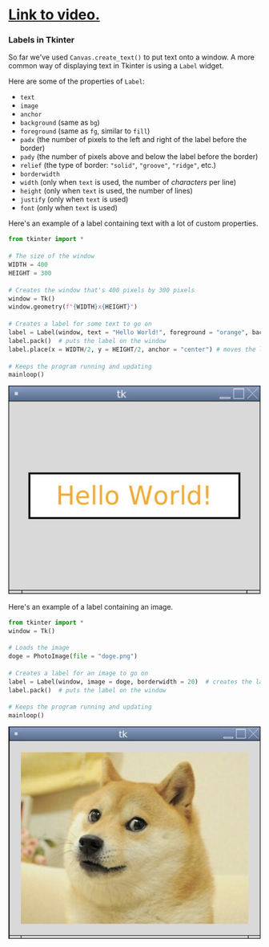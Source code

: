 # [Link to video.](https://www.youtube.com/watch?v=gNkNi_zHPn8&list=PLVD25niNi0BnqxVm1TDHLvdHOM3FDaV36&index=8)

### Labels in Tkinter

So far we've used `Canvas.create_text()` to put text onto a window. A more common way of displaying text in Tkinter is using a `Label` widget. 

Here are some of the properties of `Label`:
* `text`
* `image` 
* `anchor`
* `background` (same as `bg`)
* `foreground` (same as `fg`, similar to `fill`)
* `padx` (the number of pixels to the left and right of the label before the border)
* `pady` (the number of pixels above and below the label before the border)
* `relief` (the type of border: `"solid"`, `"groove"`, `"ridge"`, etc.)
* `borderwidth`
* `width` (only when `text` is used, the number of *characters* per line)
* `height` (only when `text` is used, the number of lines)
* `justify` (only when `text` is used)
* `font` (only when `text` is used)


Here's an example of a label containing text with a lot of custom properties.

```python
from tkinter import *

# The size of the window
WIDTH = 400
HEIGHT = 300

# Creates the window that's 400 pixels by 300 pixels
window = Tk()
window.geometry(f"{WIDTH}x{HEIGHT}")

# Creates a label for some text to go on
label = Label(window, text = "Hello World!", foreground = "orange", background = "white", borderwidth = 3, relief = "solid", padx = 10, pady = 10, width = 12, font = ("DejaVu Sans", 30))  # creates the label
label.pack()  # puts the label on the window
label.place(x = WIDTH/2, y = HEIGHT/2, anchor = "center") # moves the label to the middle of the window

# Keeps the program running and updating
mainloop()
```

![](../Images/Tk_Label_1.png)

Here's an example of a label containing an image.

```python
from tkinter import *
window = Tk()

# Loads the image
doge = PhotoImage(file = "doge.png")

# Creates a label for an image to go on
label = Label(window, image = doge, borderwidth = 20)  # creates the label
label.pack()  # puts the label on the window

# Keeps the program running and updating
mainloop()
```

![](../Images/Tk_Label_2.png)
